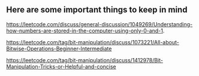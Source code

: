 ## Here are some important things to keep in mind 

https://leetcode.com/discuss/general-discussion/1049269/Understanding-how-numbers-are-stored-in-the-computer-using-only-0-and-1.

https://leetcode.com/tag/bit-manipulation/discuss/1073221/All-about-Bitwise-Operations-Beginner-Intermediate

https://leetcode.com/tag/bit-manipulation/discuss/1412978/Bit-Manipulation-Tricks-or-Helpful-and-concise
